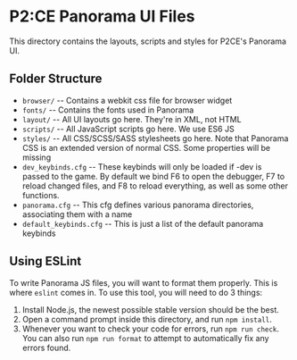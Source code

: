 # P2:CE Panorama UI Files

This directory contains the layouts, scripts and styles for P2CE's Panorama UI.

## Folder Structure

- `browser/` -- Contains a webkit css file for browser widget
- `fonts/` -- Contains the fonts used in Panorama
- `layout/` -- All UI layouts go here. They're in XML, not HTML
- `scripts/` -- All JavaScript scripts go here. We use ES6 JS
- `styles/` -- All CSS/SCSS/SASS stylesheets go here. Note that Panorama CSS is an extended version of normal CSS. Some properties will be missing
- `dev_keybinds.cfg` -- These keybinds will only be loaded if -dev is passed to the game. By default we bind F6 to open the debugger, F7 to reload changed files, and F8 to reload everything, as well as some other functions.
- `panorama.cfg` -- This cfg defines various panorama directories, associating them with a name
- `default_keybinds.cfg` -- This is just a list of the default panorama keybinds

## Using ESLint

To write Panorama JS files, you will want to format them properly. This is where `eslint` comes in.
To use this tool, you will need to do 3 things:

1. Install Node.js, the newest possible stable version should be the best.
2. Open a command prompt inside this directory, and run `npm install`.
3. Whenever you want to check your code for errors, run `npm run check`.
   You can also run `npm run format` to attempt to automatically fix any errors found.

